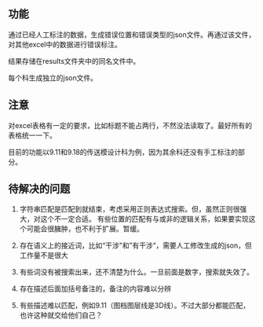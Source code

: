 ## 功能

通过已经人工标注的数据，生成错误位置和错误类型的json文件。再通过该文件，对其他excel中的数据进行错误标注。

结果存储在results文件夹中的同名文件中。

每个科生成独立的json文件。

## 注意

对excel表格有一定的要求，比如标题不能占两行，不然没法读取了。最好所有的表格统一一下。

目前的功能以9.11和9.18的传送模设计科为例，因为其余科还没有手工标注的部分。

## 待解决的问题

1. 字符串匹配是匹配到就结束，考虑采用正则表达式搜索。但，虽然正则很强大，对这个不一定合适。
有些位置的匹配有与或非的逻辑关系，如果要实现这个可能会很臃肿，也不利于扩展。暂缓。

2. 存在语义上的接近词，比如“干涉"和”有干涉“，需要人工修改生成的json，但工作量不是很大

3. 有些词没有被搜索出来，还不清楚为什么。一旦前面是数字，搜索就失效了。

4. 存在描述后面加括号备注的，备注的内容难以分辨

6. 有些描述难以匹配，例如9.11（图档图层线是3D线）。不过大部分都能匹配，也许这种就交给他们自己？
